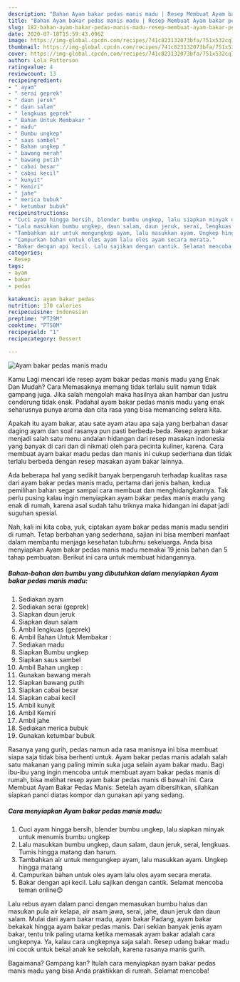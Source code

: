 ```yaml
---
description: "Bahan Ayam bakar pedas manis madu | Resep Membuat Ayam bakar pedas manis madu Yang Enak dan Simpel"
title: "Bahan Ayam bakar pedas manis madu | Resep Membuat Ayam bakar pedas manis madu Yang Enak dan Simpel"
slug: 182-bahan-ayam-bakar-pedas-manis-madu-resep-membuat-ayam-bakar-pedas-manis-madu-yang-enak-dan-simpel
date: 2020-07-18T15:59:43.096Z
image: https://img-global.cpcdn.com/recipes/741c823132073bfa/751x532cq70/ayam-bakar-pedas-manis-madu-foto-resep-utama.jpg
thumbnail: https://img-global.cpcdn.com/recipes/741c823132073bfa/751x532cq70/ayam-bakar-pedas-manis-madu-foto-resep-utama.jpg
cover: https://img-global.cpcdn.com/recipes/741c823132073bfa/751x532cq70/ayam-bakar-pedas-manis-madu-foto-resep-utama.jpg
author: Lola Patterson
ratingvalue: 4
reviewcount: 13
recipeingredient:
- " ayam"
- " serai geprek"
- " daun jeruk"
- " daun salam"
- " lengkuas geprek"
- " Bahan Untuk Membakar "
- " madu"
- " Bumbu ungkep"
- " saus sambel"
- " Bahan ungkep "
- " bawang merah"
- " bawang putih"
- " cabai besar"
- " cabai kecil"
- " kunyit"
- " Kemiri"
- " jahe"
- " merica bubuk"
- " ketumbar bubuk"
recipeinstructions:
- "Cuci ayam hingga bersih, blender bumbu ungkep, lalu siapkan minyak untuk menumis bumbu ungkep"
- "Lalu masukkan bumbu ungkep, daun salam, daun jeruk, serai, lengkuas. Tumis hingga matang dan harum."
- "Tambahkan air untuk mengungkep ayam, lalu masukkan ayam. Ungkep hingga matang"
- "Campurkan bahan untuk oles ayam lalu oles ayam secara merata."
- "Bakar dengan api kecil. Lalu sajikan dengan cantik. Selamat mencoba teman online😊"
categories:
- Resep
tags:
- ayam
- bakar
- pedas

katakunci: ayam bakar pedas 
nutrition: 170 calories
recipecuisine: Indonesian
preptime: "PT29M"
cooktime: "PT50M"
recipeyield: "1"
recipecategory: Dessert

---
```



![Ayam bakar pedas manis madu](https://img-global.cpcdn.com/recipes/741c823132073bfa/751x532cq70/ayam-bakar-pedas-manis-madu-foto-resep-utama.jpg)

Kamu Lagi mencari ide resep ayam bakar pedas manis madu yang Enak Dan Mudah? Cara Memasaknya memang tidak terlalu sulit namun tidak gampang juga. Jika salah mengolah maka hasilnya akan hambar dan justru cenderung tidak enak. Padahal ayam bakar pedas manis madu yang enak seharusnya punya aroma dan cita rasa yang bisa memancing selera kita.

Apakah itu ayam bakar, atau sate ayam atau apa saja yang berbahan dasar daging ayam dan soal rasanya pun pasti berbeda-beda. Resep ayam bakar menjadi salah satu menu andalan hidangan dari resep masakan indonesia yang banyak di cari dan di nikmati oleh para pecinta kuliner, karena. Cara membuat ayam bakar madu pedas dan manis ini cukup sederhana dan tidak terlalu berbeda dengan resep masakan ayam bakar lainnya.

Ada beberapa hal yang sedikit banyak berpengaruh terhadap kualitas rasa dari ayam bakar pedas manis madu, pertama dari jenis bahan, kedua pemilihan bahan segar sampai cara membuat dan menghidangkannya. Tak perlu pusing kalau ingin menyiapkan ayam bakar pedas manis madu yang enak di rumah, karena asal sudah tahu triknya maka hidangan ini dapat jadi suguhan spesial.


Nah, kali ini kita coba, yuk, ciptakan ayam bakar pedas manis madu sendiri di rumah. Tetap berbahan yang sederhana, sajian ini bisa memberi manfaat dalam membantu menjaga kesehatan tubuhmu sekeluarga. Anda bisa menyiapkan Ayam bakar pedas manis madu memakai 19 jenis bahan dan 5 tahap pembuatan. Berikut ini cara untuk membuat hidangannya.

<!--inarticleads1-->

##### Bahan-bahan dan bumbu yang dibutuhkan dalam menyiapkan Ayam bakar pedas manis madu:

1. Sediakan  ayam
1. Sediakan  serai (geprek)
1. Siapkan  daun jeruk
1. Siapkan  daun salam
1. Ambil  lengkuas (geprek)
1. Ambil  Bahan Untuk Membakar :
1. Sediakan  madu
1. Siapkan  Bumbu ungkep
1. Siapkan  saus sambel
1. Ambil  Bahan ungkep :
1. Gunakan  bawang merah
1. Siapkan  bawang putih
1. Siapkan  cabai besar
1. Siapkan  cabai kecil
1. Ambil  kunyit
1. Ambil  Kemiri
1. Ambil  jahe
1. Sediakan  merica bubuk
1. Gunakan  ketumbar bubuk


Rasanya yang gurih, pedas namun ada rasa manisnya ini bisa membuat siapa saja tidak bisa berhenti untuk. Ayam bakar pedas manis adalah salah satu makanan yang paling mimin suka juga selain ayam bakar madu. Bagi ibu-ibu yang ingin mencoba untuk membuat ayam bakar pedas manis di rumah, bisa melihat resep ayam bakar pedas manis di bawah ini. Cara Membuat Ayam Bakar Pedas Manis: Setelah ayam dibersihkan, silahkan siapkan panci diatas kompor dan gunakan api yang sedang. 

<!--inarticleads2-->

##### Cara menyiapkan Ayam bakar pedas manis madu:

1. Cuci ayam hingga bersih, blender bumbu ungkep, lalu siapkan minyak untuk menumis bumbu ungkep
1. Lalu masukkan bumbu ungkep, daun salam, daun jeruk, serai, lengkuas. Tumis hingga matang dan harum.
1. Tambahkan air untuk mengungkep ayam, lalu masukkan ayam. Ungkep hingga matang
1. Campurkan bahan untuk oles ayam lalu oles ayam secara merata.
1. Bakar dengan api kecil. Lalu sajikan dengan cantik. Selamat mencoba teman online😊


Lalu rebus ayam dalam panci dengan memasukan bumbu halus dan masukan pula air kelapa, air asam jawa, serai, jahe, daun jeruk dan daun salam. Mulai dari ayam bakar madu, ayam bakar Padang, ayam bakar bekakak hingga ayam bakar pedas manis. Dari sekian banyak jenis ayam bakar, tentu trik paling utama ketika memasak ayam bakar adalah cara ungkepnya. Ya, kalau cara ungkepnya saja salah. Resep udang bakar madu ini cocok untuk bekal anak ke sekolah, karena rasanya manis gurih. 

Bagaimana? Gampang kan? Itulah cara menyiapkan ayam bakar pedas manis madu yang bisa Anda praktikkan di rumah. Selamat mencoba!
